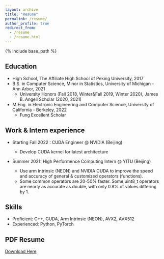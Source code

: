 ```yaml
---
layout: archive
title: "Resume"
permalink: /resume/
author_profile: true
redirect_from:
  - /resume
  - /resume.html
---
```


{% include base_path %}

Education
------
* High School, The Affiliate High School of Peking University, 2017
* B.S. in Computer Science, Minor in Statistics, University of Michigan - Ann Arbor, 2021
  * University Honors (Fall 2018, Winter&Fall 2019, Winter 2020), James B. Angell Scholar (2020, 2021)
* M.Eng. in Electronic Engineering and Computer Science, University of California - Berkeley, 2022
  * Fung Excellent Scholar




Work & Intern experience
------
* Starting Fall 2022 : CUDA Engineer @ NVIDIA (Beijing)
  * Develop CUDA kernel for latest architecture 





* Summer 2021: High Performence Computing Intern @ YITU (Beijing)
  * Use arm intrinsic (NEON) and NVIDIA CUDA to improve the speed and accuracy of general & customized operators (functions).
  * Some common operators are 20-50% faster. Some uint8_t operators are nearly as accurate as double, with only 0.8% of values differing by 1.




Skills
------
* Proficient: C++, CUDA, Arm Intrinsic (NEON), AVX2, AVX512
* Experienced: Python, PyTorch




PDF Resume
------
[Download Here](http://xiaosong9905.github.io/files/XiaoSong-Resume.pdf)